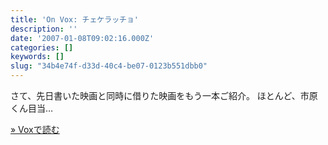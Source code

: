 ```yaml
---
title: 'On Vox: チェケラッチョ'
description: ''
date: '2007-01-08T09:02:16.000Z'
categories: []
keywords: []
slug: "34b4e74f-d33d-40c4-be07-0123b551dbb0"
---
```

さて、先日書いた映画と同時に借りた映画をもう一本ご紹介。 ほとんど、市原くん目当…

[» Voxで読む](http://qli.vox.com/library/post/%E3%83%81%E3%82%A7%E3%82%B1%E3%83%A9%E3%83%83%E3%83%81%E3%83%A7.html)